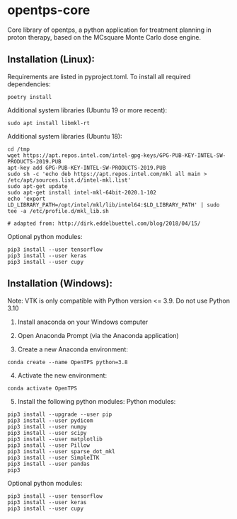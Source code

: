 # opentps-core

Core library of opentps, a python application for treatment planning in proton therapy, based on the MCsquare Monte Carlo dose engine.


## Installation (Linux):
Requirements are listed in pyproject.toml.
To install all required dependencies:
``` 
poetry install
``` 

Additional system libraries (Ubuntu 19 or more recent):
``` 
sudo apt install libmkl-rt
``` 

Additional system libraries (Ubuntu 18):
``` 
cd /tmp
wget https://apt.repos.intel.com/intel-gpg-keys/GPG-PUB-KEY-INTEL-SW-PRODUCTS-2019.PUB
apt-key add GPG-PUB-KEY-INTEL-SW-PRODUCTS-2019.PUB
sudo sh -c 'echo deb https://apt.repos.intel.com/mkl all main > /etc/apt/sources.list.d/intel-mkl.list'
sudo apt-get update
sudo apt-get install intel-mkl-64bit-2020.1-102
echo 'export LD_LIBRARY_PATH=/opt/intel/mkl/lib/intel64:$LD_LIBRARY_PATH' | sudo tee -a /etc/profile.d/mkl_lib.sh

# adapted from: http://dirk.eddelbuettel.com/blog/2018/04/15/
```

Optional python modules:
``` 
pip3 install --user tensorflow
pip3 install --user keras
pip3 install --user cupy
```

## Installation (Windows):
Note: VTK is only compatible with Python version <= 3.9. Do not use Python 3.10

1) Install anaconda on your Windows computer

2) Open Anaconda Prompt (via the Anaconda application)

3) Create a new Anaconda environment:
``` 
conda create --name OpenTPS python=3.8
``` 

4) Activate the new environment:
``` 
conda activate OpenTPS
``` 

5) Install the following python modules:
Python modules:
``` 
pip3 install --upgrade --user pip
pip3 install --user pydicom
pip3 install --user numpy
pip3 install --user scipy
pip3 install --user matplotlib
pip3 install --user Pillow
pip3 install --user sparse_dot_mkl
pip3 install --user SimpleITK
pip3 install --user pandas
pip3
```

Optional python modules:
``` 
pip3 install --user tensorflow
pip3 install --user keras
pip3 install --user cupy
```
